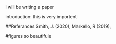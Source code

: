 i will be writing a paper

 introduction: this is very importent

##Referances 
Smith, J. (2020), 
Markello, R (2019),

#figures
so beautifule
